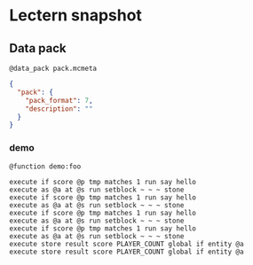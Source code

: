 # Lectern snapshot

## Data pack

`@data_pack pack.mcmeta`

```json
{
  "pack": {
    "pack_format": 7,
    "description": ""
  }
}
```

### demo

`@function demo:foo`

```mcfunction
execute if score @p tmp matches 1 run say hello
execute as @a at @s run setblock ~ ~ ~ stone
execute if score @p tmp matches 1 run say hello
execute as @a at @s run setblock ~ ~ ~ stone
execute if score @p tmp matches 1 run say hello
execute as @a at @s run setblock ~ ~ ~ stone
execute if score @p tmp matches 1 run say hello
execute as @a at @s run setblock ~ ~ ~ stone
execute store result score PLAYER_COUNT global if entity @a
execute store result score PLAYER_COUNT global if entity @a
```
